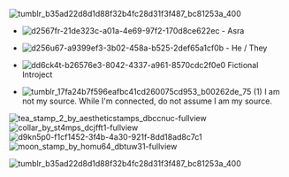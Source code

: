 ![tumblr_b35ad22d8d1d88f32b4fc28d31f3f487_bc81253a_400](https://github.com/BLOOD-PACT/BLOOD-PACT/assets/148043047/bb301bd9-3cb1-469c-b288-a56ca7ecfece)

- ![d2567fr-21de323c-a01a-4e69-97f2-170d8ce622ec](https://github.com/BLOOD-PACT/BLOOD-PACT/assets/148043047/14d00611-8191-474b-9708-0636f6384d11) - Asra

- ![d256u67-a9399ef3-3b02-458a-b525-2def65a1cf0b](https://github.com/BLOOD-PACT/BLOOD-PACT/assets/148043047/01231b96-93df-43c2-8177-be3010d6ea32) - He / They

- ![dd6ck4t-b26576e3-8042-4337-a961-8570cdc2f0e0](https://github.com/BLOOD-PACT/BLOOD-PACT/assets/148043047/3cd266d4-67f7-482e-b4fc-952113b1af30) Fictional Introject

- ![tumblr_17fa24b7f596eafbc41cd260075cd953_b00262de_75 (1)](https://github.com/BLOOD-PACT/BLOOD-PACT/assets/148043047/b67e800f-02dc-4fbb-8283-1ecb10d08e84) I am not my source. While I'm connected, do not assume I am my source.

![tea_stamp_2_by_aestheticstamps_dbccnuc-fullview](https://github.com/BLOOD-PACT/BLOOD-PACT/assets/148043047/397f54ea-a11a-4765-8e2d-5d61619e6e38)![collar_by_st4mps_dcjfft1-fullview](https://github.com/BLOOD-PACT/BLOOD-PACT/assets/148043047/fa7d69cc-cc7a-4f7f-957b-9d24eccb46aa)![d9kn5p0-f1cf1452-3f4b-4a30-921f-8dd18ad8c7c1](https://github.com/BLOOD-PACT/BLOOD-PACT/assets/148043047/3f03288f-79b8-4216-a7ef-bb97bd42b4da)![moon_stamp_by_homu64_dbtuw31-fullview](https://github.com/BLOOD-PACT/BLOOD-PACT/assets/148043047/7d5d3f96-97fb-4339-b627-b5f01927a9c8) 

![tumblr_b35ad22d8d1d88f32b4fc28d31f3f487_bc81253a_400](https://github.com/BLOOD-PACT/BLOOD-PACT/assets/148043047/bb301bd9-3cb1-469c-b288-a56ca7ecfece)
